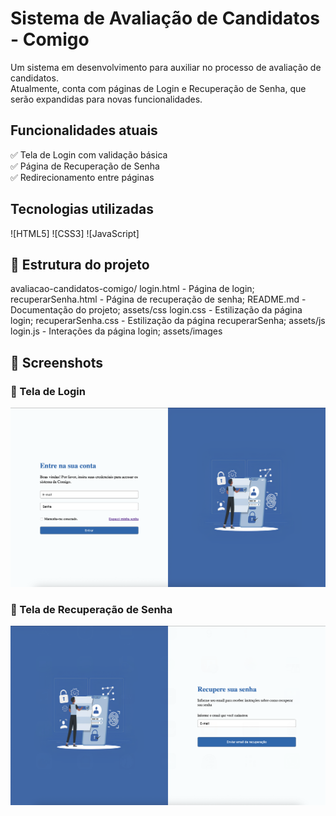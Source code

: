 # Sistema de Avaliação de Candidatos - Comigo

Um sistema em desenvolvimento para auxiliar no processo de avaliação de candidatos.  
Atualmente, conta com páginas de Login e Recuperação de Senha, que serão expandidas para novas funcionalidades.


## Funcionalidades atuais
✅ Tela de Login com validação básica  
✅ Página de Recuperação de Senha  
✅ Redirecionamento entre páginas  


## Tecnologias utilizadas
![HTML5]
![CSS3]
![JavaScript]


## 📂 Estrutura do projeto
avaliacao-candidatos-comigo/
login.html           - Página de login;
recuperarSenha.html  - Página de recuperação de senha;
README.md            - Documentação do projeto;
assets/css
    login.css            - Estilização da página login;
    recuperarSenha.css   - Estilização da página recuperarSenha;
assets/js
    login.js             - Interações da página login;
assets/images


## 📸 Screenshots
### 🔑 Tela de Login
![Login](https://raw.githubusercontent.com/RennerMe/avaliacao-candidatos-comigo/main/assets/images/login.png)

### 🔐 Tela de Recuperação de Senha
![Recuperar Senha](https://raw.githubusercontent.com/RennerMe/avaliacao-candidatos-comigo/main/assets/images/recuperarSenha.png)

